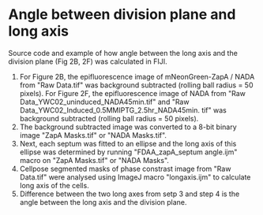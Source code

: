 # Angle between division plane and long axis
Source code and example of how angle between the long axis and the division plane (Fig 2B, 2F) was calculated in FIJI.
1. For Figure 2B, the epifluorescence image of mNeonGreen-ZapA / NADA from "Raw Data.tif" was background subtracted (rolling ball radius = 50 pixels). For Figure 2F, the epifluorescence image of NADA from "Raw 
   Data_YWC02_uninduced_NADA45min.tif" and "Raw Data_YWC02_Induced_0.5MMIPTG_2.5hr_NADA45min. tif" was background subtracted (rolling ball radius = 50 pixels). 
2. The background subtracted image was converted to a 8-bit binary image "ZapA Masks.tif" or "NADA Masks.tif".
3. Next, each septum was fitted to an ellipse and the long axis of this ellipse was determined by running "FDAA_zapA_septum angle.ijm" macro on "ZapA Masks.tif" or "NADA Masks".
4. Cellpose segmented masks of phase constrast image from "Raw Data.tif" were analysed using ImageJ macro "longaxis.ijm" to calculate long axis of the cells.
5. Difference between the two long axes from setp 3 and step 4 is the angle between the long axis and the division plane.
   
